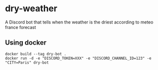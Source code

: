 # dry-weather
A Discord bot that tells when the weather is the driest according to meteo france forecast


## Using docker
```
docker build --tag dry-bot .
docker run -d -e "DISCORD_TOKEN=XXX" -e "DISCORD_CHANNEL_ID=123" -e "CITY=Paris" dry-bot
```